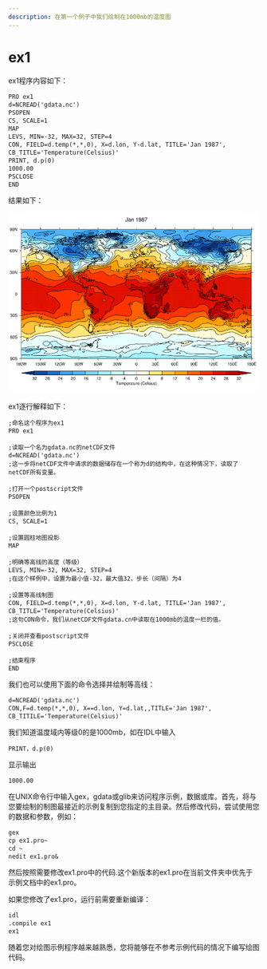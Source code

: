 ```yaml
---
description: 在第一个例子中我们绘制在1000mb的温度图
---
```


# ex1

ex1程序内容如下：

```text
PRO ex1
d=NCREAD('gdata.nc')
PSOPEN
CS, SCALE=1
MAP
LEVS, MIN=-32, MAX=32, STEP=4
CON, FIELD=d.temp(*,*,0), X=d.lon, Y-d.lat, TITLE='Jan 1987', CB_TITLE='Temperature(Celsius)'
PRINT, d.p(0)
1000.00
PSCLOSE
END
```

结果如下：

![](.gitbook/assets/ex1.PNG)

ex1逐行解释如下：

```text
;命名这个程序为ex1
PRO ex1

;读取一个名为gdata.nc的netCDF文件
d=NCREAD('gdata.nc')
;这一步将netCDF文件中请求的数据储存在一个称为d的结构中，在这种情况下，读取了netCDF所有变量。

;打开一个postscript文件
PSOPEN

;设置颜色比例为1
CS, SCALE=1

;设置圆柱地图投影
MAP

;明确等高线的高度（等级）
LEVS, MIN=-32, MAX=32, STEP=4
;在这个样例中，设置为最小值-32，最大值32，步长（间隔）为4 

;设置等高线制图
CON, FIELD=d.temp(*,*,0), X=d.lon, Y-d.lat, TITLE='Jan 1987', CB_TITLE='Temperature(Celsius)'
;这句CON命令，我们从netCDF文件gdata.cn中读取在1000mb的温度一栏的值。

;关闭并查看postscript文件
PSCLOSE

;结束程序
END
```

我们也可以使用下面的命令选择并绘制等高线：

```text
d=NCREAD('gdata.nc')
CON,F=d.temp(*,*,0), X==d.lon, Y=d.lat,,TITLE='Jan 1987', CB_TITILE='Temperature(Celsius)'
```

我们知道温度域内等级0的是1000mb，如在IDL中输入

```text
PRINT，d.p(0)
```

显示输出

```text
1000.00
```



在UNIX命令行中输入gex，gdata或glib来访问程序示例，数据或库。首先，将与您要绘制的制图最接近的示例复制到您指定的主目录。然后修改代码，尝试使用您的数据和参数，例如：

```text
gex
cp ex1.pro~
cd ~
nedit ex1.pro&
```

然后按照需要修改ex1.pro中的代码.这个新版本的ex1.pro在当前文件夹中优先于示例文档中的ex1.pro。

如果您修改了ex1.pro，运行前需要重新编译：

```text
idl
.compile ex1
ex1
```

随着您对绘图示例程序越来越熟悉，您将能够在不参考示例代码的情况下编写绘图代码。









